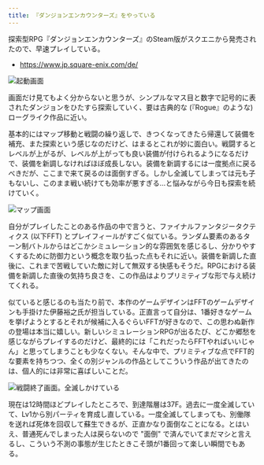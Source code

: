 ```yaml
---
title: 『ダンジョンエンカウンターズ』をやっている
---
```


探索型RPG『ダンジョンエンカウンターズ』のSteam版がスクエニから発売されたので、早速プレイしている。

- https://www.jp.square-enix.com/de/

![](https://i.imgur.com/iCL4flkh.png "起動画面")

画面だけ見てもよく分からないと思うが、シンプルなマス目と数字で記号的に表されたダンジョンをひたすら探索していく、要は古典的な (『Rogue』のような) ローグライク作品に近い。

基本的にはマップ移動と戦闘の繰り返しで、きつくなってきたら帰還して装備を補充、また探索という感じなのだけど、はまるとこれが妙に面白い。戦闘するとレベルが上がるが、レベルが上がっても良い装備が付けられるようになるだけで、装備を新調しなければほぼ成長しない。装備を新調するには一度拠点に戻るべきだが、ここまで来て戻るのは面倒すぎる。しかし全滅してしまっては元も子もないし、このまま戦い続けても効率が悪すぎる…と悩みながら今日も探索を続けていく。

![](https://i.imgur.com/VlEKqSvh.jpg "マップ画面")

自分がプレイしたことのある作品の中で言うと、ファイナルファンタジータクティクス (以下FFT) とプレイフィールがすごく似ている。ランダム要素のあるターン制バトルからはどこかシミュレーション的な雰囲気を感じるし、分かりやすくするために防御力という概念を取り払った点もそれに近い。装備を新調した直後に、これまで苦戦していた敵に対して無双する快感もそうだ。RPGにおける装備を新調した直後の気持ち良さを、この作品はよりプリミティブな形で与え続けてくれる。

似ていると感じるのも当たり前で、本作のゲームデザインはFFTのゲームデザインも手掛けた伊藤裕之氏が担当している。正直言って自分は、1番好きなゲームを挙げようとするとそれが候補に入るぐらいFFTが好きなので、この思わぬ新作の登場は本当に嬉しい。新しいシミュレーションRPGが出るたび、どこか郷愁を感じながらプレイするのだけど、最終的には「これだったらFFTやればいいじゃん」と思ってしまうことも少なくない。そんな中で、プリミティブな点でFFT的な要素を持ちつつ、全くの別ジャンルの作品としてこういう作品が出てきたのは、個人的には非常に喜ばしいことだ。

![](https://i.imgur.com/fxhkkvHh.png "戦闘終了画面。全滅しかけている")

現在は12時間ほどプレイしたところで、到達階層は37F。過去に一度全滅していて、Lv1から別パーティを育成し直している。一度全滅してしまっても、別働隊を送れば死体を回収して蘇生できるが、正直かなり面倒なことになる。とはいえ、普通死んでしまった人は戻らないので "面倒" で済んでいてまだマシと言えるし、こういう不測の事態が生じたときこそ頭が1番回って楽しい瞬間でもある。
